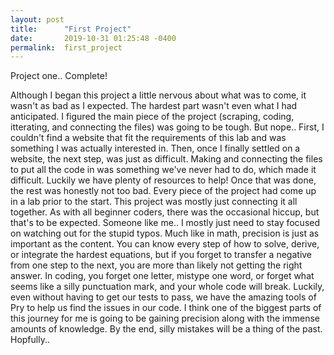 ```yaml
---
layout: post
title:      "First Project"
date:       2019-10-31 01:25:48 -0400
permalink:  first_project
---
```


Project one.. Complete!

Although I began this project a little nervous about what was to come, it wasn't as bad as I expected. The hardest part wasn't even what I had anticipated. I figured the main piece of the project (scraping, coding, itterating, and connecting the files) was going to be tough. But nope.. First, I couldn't find a website that fit the requirements of this lab and was something I was actually interested in. Then, once I finally settled on a website, the next step, was just as difficult. Making and connecting the files to put all the code in was something we've never had to do, which made it difficult. Luckily we have plenty of resources to help! Once that was done, the rest was honestly not too bad.  Every piece of the project had come up in a lab prior to the start. This project was mostly just connecting it all together. As with all beginner coders, there was the occasional hiccup, but that's to be expected. Someone like me.. I mostly just need to stay focused on watching out for the stupid typos. Much like in math, precision is just as important as the content. You can know every step of how to solve, derive, or integrate the hardest equations, but if you forget to transfer a negative from one step to the next, you are more than likely not getting the right answer. In coding, you forget one letter, mistype one word, or forget what seems like a silly punctuation mark, and your whole code will break. Luckily, even without having to get our tests to pass, we have the amazing tools of Pry to help us find the issues in our code. I think one of the biggest parts of this journey for me is going to be gaining precision along with the immense amounts of knowledge. By the end, silly mistakes will be a thing of the past. Hopfully.. 
